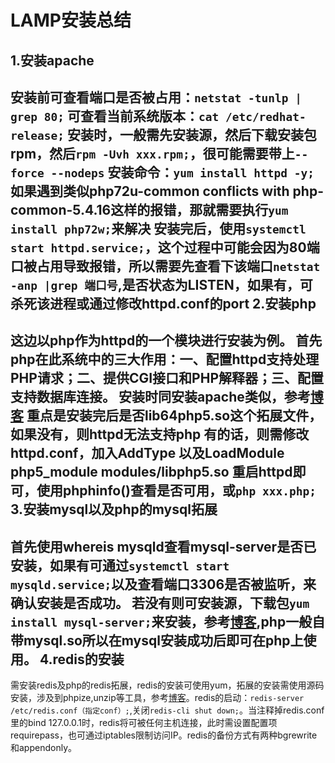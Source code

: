 LAMP安装总结
===
1.安装apache
---
安装前可查看端口是否被占用：`netstat -tunlp | grep 80;`
可查看当前系统版本：`cat /etc/redhat-release;`
安装时，一般需先安装源，然后下载安装包rpm，然后`rpm -Uvh xxx.rpm;`，很可能需要带上`--force --nodeps`
安装命令：`yum install httpd -y;`
如果遇到类似php72u-common conflicts with php-common-5.4.16这样的报错，那就需要执行`yum install php72w;`来解决
安装完后，使用`systemctl start httpd.service;`，这个过程中可能会因为80端口被占用导致报错，所以需要先查看下该端口`netstat -anp |grep 端口号`,是否状态为LISTEN，如果有，可杀死该进程或通过修改httpd.conf的port
2.安装php
---
这边以php作为httpd的一个模块进行安装为例。
首先php在此系统中的三大作用：一、配置httpd支持处理PHP请求；二、提供CGI接口和PHP解释器；三、配置支持数据库连接。
安装时同安装apache类似，参考[博客](https://yq.aliyun.com/articles/608093)
重点是安装完后是否lib64php5.so这个拓展文件，如果没有，则httpd无法支持php
有的话，则需修改httpd.conf，加入AddType 以及LoadModule php5_module modules/libphp5.so
重启httpd即可，使用phphinfo()查看是否可用，或`php xxx.php;`
3.安装mysql以及php的mysql拓展
---
首先使用whereis mysqld查看mysql-server是否已安装，如果有可通过`systemctl start mysqld.service;`以及查看端口3306是否被监听，来确认安装是否成功。
若没有则可安装源，下载包`yum install mysql-server;`来安装，参考[博客](https://www.cnblogs.com/julyme/p/5969626.html),php一般自带mysql.so所以在mysql安装成功后即可在php上使用。
4.redis的安装
---
需安装redis及php的redis拓展，redis的安装可使用yum，拓展的安装需使用源码安装，涉及到phpize,unzip等工具，参考[博客](https://www.cnblogs.com/eczhou/p/5588375.html)。redis的启动：`redis-server /etc/redis.conf（指定conf）;`,关闭`redis-cli shut down;`。当注释掉redis.conf里的bind 127.0.0.1时，redis将可被任何主机连接，此时需设置配置项requirepass，也可通过iptables限制访问IP。redis的备份方式有两种bgrewrite和appendonly。
